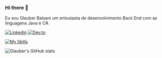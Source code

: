 ### Hi there 👋 

Eu sou Glauber Balsani um entusiasta de desenvolvimento Back End com as linguagens Java e C#.


[![Linkedin](https://img.shields.io/badge/LinkedIn-0077B5?style=for-the-badge&logo=linkedin&logoColor=white)](https://www.linkedin.com/in/glauber-balsani-b2800241/)
[![Dev.to](https://img.shields.io/badge/Dev.to-000000?style=for-the-badge&logo=dev.to&logoColor=white)](https://www.dev.to/glauberbalsani)

[![My Skills](https://skillicons.dev/icons?i=java,spring,cs,postgres,linux,mysql,docker&theme=dark)](https://skillicons.dev)

![Glauber's GitHub stats](https://github-readme-stats.vercel.app/api?username=GlauberBalsani&show_icons=true&theme=radical)




